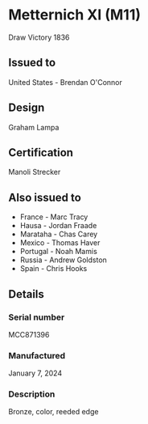 # Metternich XI (M11)

Draw Victory 1836

## Issued to

United States - Brendan O'Connor

## Design

Graham Lampa

## Certification

Manoli Strecker

## Also issued to

* France - Marc Tracy
* Hausa - Jordan Fraade
* Marataha - Chas Carey
* Mexico - Thomas Haver
* Portugal - Noah Mamis
* Russia - Andrew Goldston
* Spain - Chris Hooks

## Details

### Serial number

MCC871396

### Manufactured
January 7, 2024

### Description

Bronze, color, reeded edge
